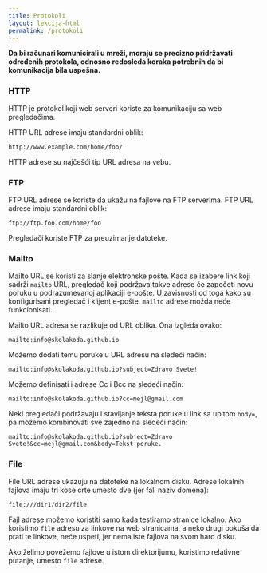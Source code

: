 ```yaml
---
title: Protokoli
layout: lekcija-html
permalink: /protokoli
---
```


**Da bi računari komunicirali u mreži, moraju se precizno pridržavati određenih protokola, odnosno redosleda koraka potrebnih da bi komunikacija bila uspešna.**

### HTTP

HTTP je protokol koji web serveri koriste za komunikaciju sa web pregledačima.

HTTP URL adrese imaju standardni oblik:

```
http://www.example.com/home/foo/
```

HTTP adrese su najčešći tip URL adresa na vebu. 

### FTP

FTP URL adrese se koriste da ukažu na fajlove na FTP serverima. FTP URL adrese imaju standardni oblik:

```
ftp://ftp.foo.com/home/foo
```

Pregledači koriste FTP za preuzimanje datoteke.

### Mailto

Mailto URL se koristi za slanje elektronske pošte. Kada se izabere link koji sadrži `mailto` URL, pregledač koji podržava takve adrese će započeti novu poruku u podrazumevanoj aplikaciji e-pošte. U zavisnosti od toga kako su konfigurisani pregledač i klijent e-pošte, `mailto` adrese možda neće funkcionisati.

Mailto URL adresa se razlikuje od URL oblika. Ona izgleda ovako:

```
mailto:info@skolakoda.github.io
```

Možemo dodati temu poruke u URL adresu na sledeći način:

```
mailto:info@skolakoda.github.io?subject=Zdravo Svete!
```

Možemo definisati i adrese Cc i Bcc na sledeći način:

```
mailto:info@skolakoda.github.io?cc=mejl@gmail.com
```

Neki pregledači podržavaju i stavljanje teksta poruke u link sa upitom `body=`, pa možemo kombinovati sve zajedno na sledeći način:

```
mailto:info@skolakoda.github.io?subject=Zdravo Svete!&cc=mejl@gmail.com&body=Tekst poruke.
```

### File

File URL adrese ukazuju na datoteke na lokalnom disku. Adrese lokalnih fajlova imaju tri kose crte umesto dve (jer fali naziv domena):

```
file:///dir1/dir2/file
```

Fajl adrese možemo koristiti samo kada testiramo stranice lokalno. Ako koristimo `file` adresu za linkove na web stranicama, a neko drugi pokuša da prati te linkove, neće uspeti, jer nema iste fajlova na svom hard disku.

Ako želimo povežemo fajlove u istom direktorijumu, koristimo relativne putanje, umesto `file` adrese.
